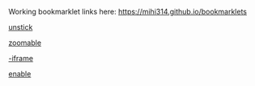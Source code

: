 Working bookmarklet links here: https://mihi314.github.io/bookmarklets

<!--- links start --->
<a href="javascript:%20%28function%20%28%29%20%7B%0A%20%20for%20%28let%20elem%20of%20document.querySelectorAll%28%22body%20%2A%22%29%29%20%7B%0A%20%20%20%20const%20style%20%3D%20getComputedStyle%28elem%29%3B%0A%20%20%20%20if%20%28style.position%20%3D%3D%3D%20%22fixed%22%20%7C%7C%20style.position%20%3D%3D%3D%20%22sticky%22%29%20%7B%0A%20%20%20%20%20%20elem.parentNode.removeChild%28elem%29%3B%0A%20%20%20%20%7D%0A%20%20%7D%0A%20%20for%20%28let%20elem%20of%20document.querySelectorAll%28%22html%2C%20body%22%29%29%20%7B%0A%20%20%20%20elem.style.setProperty%28%22overflow%22%2C%20%22visible%22%2C%20%22important%22%29%3B%0A%20%20%20%20elem.style.setProperty%28%22position%22%2C%20%22static%22%2C%20%22important%22%29%3B%0A%20%20%7D%0A%7D%29%28%29%3B%0A">unstick</a>

<a href="javascript:%20%28function%20%28%29%20%7B%0A%20%20for%20%28let%20button%20of%20document.querySelectorAll%28%22button%22%29%29%20%7B%0A%20%20%20%20button.disabled%20%3D%20false%3B%0A%20%20%7D%0A%7D%29%28%29%3B%0A">zoomable</a>

<a href="javascript:%20%28function%20%28%29%20%7B%0A%20%20for%20%28let%20elem%20of%20document.querySelectorAll%28%22iframe%22%29%29%20%7B%0A%20%20%20%20elem.parentNode.removeChild%28elem%29%3B%0A%20%20%7D%0A%7D%29%28%29%3B%0A">-iframe</a>

<a href="javascript:%20%28function%20%28%29%20%7B%0A%20%20for%20%28let%20button%20of%20document.querySelectorAll%28%22button%22%29%29%20%7B%0A%20%20%20%20button.disabled%20%3D%20false%3B%0A%20%20%7D%0A%7D%29%28%29%3B%0A">enable</a>
<!--- links end --->
